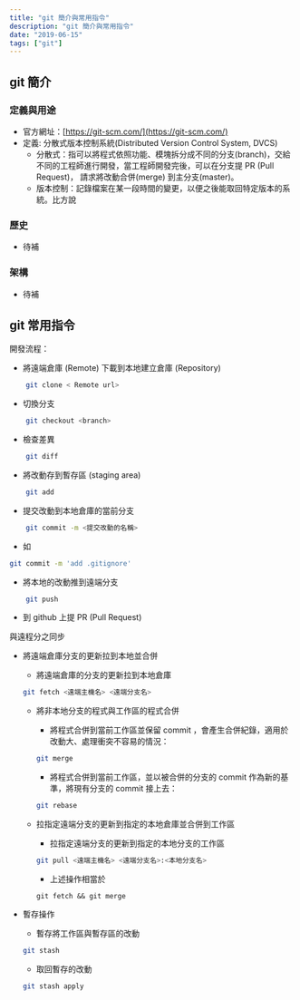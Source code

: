 ```yaml
---
title: "git 簡介與常用指令"
description: "git 簡介與常用指令"
date: "2019-06-15"
tags: ["git"]
---
```


## git 簡介

### 定義與用途
- 官方網址：[https://git-scm.com/](https://git-scm.com/)
- 定義: 分散式版本控制系統(Distributed Version Control System, DVCS)
    - 分散式：指可以將程式依照功能、模塊拆分成不同的分支(branch)，交給不同的工程師進行開發，當工程師開發完後，可以在分支提 PR (Pull Request)， 請求將改動合併(merge) 到主分支(master)。
    - 版本控制：記錄檔案在某一段時間的變更，以便之後能取回特定版本的系統。比方說

### 歷史
- 待補

### 架構
- 待補

## git 常用指令

開發流程：
- 將遠端倉庫 (Remote) 下載到本地建立倉庫 (Repository) 
```bash
    git clone < Remote url>
```
- 切換分支
```bash
    git checkout <branch>
```
- 檢查差異
```bash
    git diff
```
- 將改動存到暫存區 (staging area)
```bash
    git add
```
- 提交改動到本地倉庫的當前分支
```bash
    git commit -m <提交改動的名稱>
```
- 如
```bash
git commit -m 'add .gitignore'
```
- 將本地的改動推到遠端分支
```bash
    git push
```
- 到 github 上提 PR (Pull Request)

與遠程分之同步

- 將遠端倉庫分支的更新拉到本地並合併
    - 將遠端倉庫的分支的更新拉到本地倉庫
    ```bash
    git fetch <遠端主機名> <遠端分支名>
    ```
    - 將非本地分支的程式與工作區的程式合併
        - 將程式合併到當前工作區並保留 commit ，會產生合併紀錄，適用於改動大、處理衝突不容易的情況：
        ```bash
        git merge
        ```
        - 將程式合併到當前工作區，並以被合併的分支的 commit 作為新的基準，將現有分支的 commit 接上去：
        ```bash
        git rebase
        ```

    - 拉指定遠端分支的更新到指定的本地倉庫並合併到工作區 
        - 拉指定遠端分支的更新到指定的本地分支的工作區
        ```bash
        git pull <遠端主機名> <遠端分支名>:<本地分支名>
        ```
        - 上述操作相當於
        ```
        git fetch && git merge
        ```

- 暫存操作
    - 暫存將工作區與暫存區的改動
    ```bash
    git stash
    ```
    - 取回暫存的改動
    ```bash
    git stash apply
    ```
